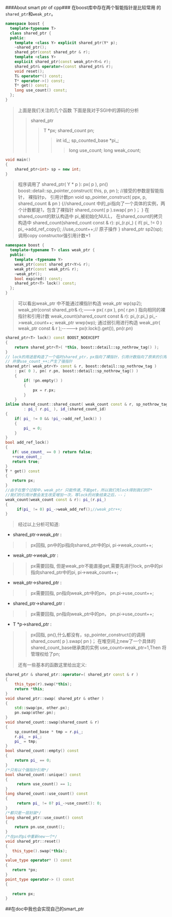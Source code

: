 ###About smart ptr of cpp###
在boost库中存在两个智能指针是比较常用
的`shared_ptr`和`weak_ptr`。
```cpp
namespace boost {
  template<typename T>
  class shared_ptr {
  public:
    template <class Y> explicit shared_ptr(Y* p);
    ~shared_ptr();
    shared_ptr(const shared_ptr & r);
    template <class Y> 
    explicit shared_ptr(const weak_ptr<Y>& r);
    shared_ptr& operator=(const shared_ptr& r);
    void reset();
    T& operator*() const;
    T* operator->() const;
    T* get() const;
    long use_count() const;
  };
}
```
> 上面是我们关注的几个函数
> 下面是我对于SGI中的源码的分析
>> shared_ptr
>>> T *px;
>>> shared_count pn;
>>>> int id_;
>>>> sp_counted_base *pi_;
>>>>> long use_count;
>>>>> long weak_count;

```cpp
void main()
{
	shared_ptr<int> sp = new int;
}
```
> 程序调用了
    shared_ptr( Y * p ): px( p ), pn() 
    boost::detail::sp_pointer_construct( this, p, pn );
    //接受的参数是智能指针， 裸指针p， 引用计数pn
    void sp_pointer_construct( 
    ppx, p, shared_count & pn )
    {//shared_count 中的_pi指向了一个具体的实例，两个计数都是1，包含了裸指针
   		shared_count( p ).swap( pn )；
    }
> 在 shared_count的默认构造中 pi_被初始化NULL，
> 在shared_count的拷贝构造中
    shared_count(shared_count const & r): pi_(r.pi_) 
    {
        if( pi_ != 0 ) pi_->add_ref_copy();
        //use_count++;// 原子操作
    }
> shared_ptr<int> sp2(sp);
> 调用copy constructor强引用计数+1
```cpp
namespace boost {
  template<typename T> class weak_ptr {
  public:
    template <typename Y>
    weak_ptr(const shared_ptr<Y>& r);
    weak_ptr(const weak_ptr& r);
    ~weak_ptr();
    bool expired() const; 
    shared_ptr<T> lock() const;
  };  
} 
```
> 可以看出weak_ptr 中不能通过裸指针构造 
> weak_ptr<int> wp(sp2);
> weak_ptr(const shared_ptr<Y>& r);---> px( r.px ), pn( r.pn )
> 指向相同的裸指针和引用计数    weak_count(shared_count const & r): pi_(r.pi_)
> pi_->weak_count++;
> weak_ptr<int> wwp(wp);
> 通过弱引用进行构造 weak_ptr( weak_ptr<Y> const & r );----->
> px(r.lock().get()), pn(r.pn)
```cpp
shared_ptr<T> lock() const BOOST_NOEXCEPT
{
	return shared_ptr<T>( *this, boost::detail::sp_nothrow_tag() );
}
// lock的用途是构造了一个临时shared_ptr，px指向了裸指针，引用计数指向了原来的引用计数，
// 并使use_count_++;产生了强指针
shared_ptr( weak_ptr<Y> const & r, boost::detail::sp_nothrow_tag )
    : px( 0 ), pn( r.pn, boost::detail::sp_nothrow_tag() )
    {
        if( !pn.empty() )
        {
            px = r.px;
        }
    }
inline shared_count::shared_count( weak_count const & r, sp_nothrow_tag )
		: pi_( r.pi_ ), id_(shared_count_id)
{
    if( pi_ != 0 && !pi_->add_ref_lock() )
    {
        pi_ = 0;
    }
}
bool add_ref_lock() 
{
   if( use_count_ == 0 ) return false;
   ++use_count_;
   return true;
}
T * get() const
{
   return px;
}
//由于在整个过程中，weak_ptr 只能传递,不能get，所以我们先lock得到我们的T*
//我们的引用计数会发生改变增加一次，等lock的对象结束之后，--；
weak_count(weak_count const & r): pi_(r.pi_) 
{
     if(pi_ != 0) pi_->weak_add_ref();//weak_ptr++;
}
```
> 经过以上分析可知道:
* shared_ptr->weak_ptr :
>> px回指, pn中的pi指向shared_ptr中的pi,  pi->weak_count++;
* weak_ptr->weak_ptr :
>> px需要回指, 但是weak_ptr不能直接get,需要先进行lock, 
>> pn中的pi指向shared_ptr中的pi,  pi->weak_count++;
* weak_ptr->shared_ptr :
>> px需要回指, pn指向weak_ptr中的pn， pn.pi->use_count++;
* shared_ptr->shared_ptr :
>> px需要回指, pn指向weak_ptr中的pn， pn.pi->use_count++;
* T *p->shared_ptr : 
>> px回指, pn(),什么都没有，sp_pointer_construct()的调用
>> shared_count( p ).swap( pn )；
>> 在堆空间上new了一个具体的shared_count_base继承类的实例
>> use_count=weak_ptr=1,Then 将管理权给了pn;
>
>
> 还有一些基本的函数这里给出定义:
```cpp
shared_ptr & shared_ptr::operator=( shared_ptr const & r ) 
{
	this_type(r).swap(*this);
	return *this;
}
void shared_ptr::swap( shared_ptr & other )
{
	std::swap(px, other.px);
	pn.swap(other.pn);
}
void shared_count::swap(shared_count & r)
{
    sp_counted_base * tmp = r.pi_;
    r.pi_ = pi_;
    pi_ = tmp;
}
bool shared_count::empty() const
{
    return pi_ == 0;
}
/*只有以个强指针引用*/
bool shared_count::unique() const
{
     return use_count() == 1;
}
long shared_count::use_count() const 
{
     return pi_ != 0? pi_->use_count(): 0;
}
/*都只是一层封装*/
long shared_ptr::use_count() const
{
    return pn.use_count();
}
/*在pn的pi中重新new一个*/
void shared_ptr::reset() 
{
   this_type().swap(*this);
}
value_type operator* () const
{
   return *px;
}
point_type operator-> () const 
{
       
   return px;
}   
```
##在doc中我也会实现自己的smart_ptr






